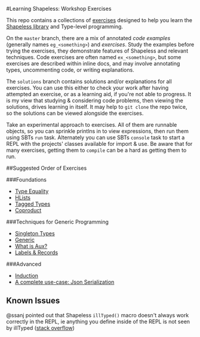 #Learning Shapeless: Workshop Exercises

This repo contains a collections of [exercises](./src/main/scala) designed to help you learn the 
[Shapeless library](https://github.com/milessabin/shapeless) and Type-level programming. 

On the `master` branch, there are a mix of annotated *code examples* (generally names `eg_<something>`) and *exercises*. 
Study the examples before trying the exercises, they demonstrate  features of Shapeless and relevant techniques.
 Code exercises are often named `ex_<something>`, but some exercises are described within inline docs, and may involve 
 annotating types, uncommenting code, or writing explanations.
 
The `solutions` branch contains solutions and/or explanations for all exercises. You can use this either to check your work 
after having attempted an exercise, or as a learning aid, if you're not able to progress. It is my view that studying
& considering code problems, then viewing the solutions, drives learning in itself. It may help to `git clone` the repo
twice, so the solutions can be viewed alongside the exercises.

Take an experimental approach to exercises. All of them are runnable objects, so you can sprinkle printlns in to view expressions,
 then run them using SBTs `run` task. Alternately you can use SBTs `console` task to start a REPL with the projects' classes
 available for import & use. Be aware that for many exercises, getting them to `compile` can be a hard as getting them to 
 run. 
 
##Suggested Order of Exercises
 
###Foundations
 
- [Type Equality](./src/main/scala/learnshapeless/TypeEquality.scala)
- [HLists](./src/main/scala/learnshapeless/HLists.scala)
- [Tagged Types](./src/main/scala/learnshapeless/TaggedTypes.scala)
- [Coproduct](./src/main/scala/learnshapeless/Coproduct.scala)
 
###Techniques for Generic Programming
 
- [Singleton Types](./src/main/scala/learnshapeless/SingletonTypes.scala)
- [Generic](./src/main/scala/learnshapeless/Generic.scala)
- [What is Aux?](./src/main/scala/learnshapeless/WhatIsAux.scala)
- [Labels & Records](./src/main/scala/learnshapeless/Labels.scala)
 
###Advanced

- [Induction](./src/main/scala/learnshapeless/Induction.scala)
- [A complete use-case: Json Serialization](./src/main/scala/learnshapeless/JsonSerialization.scala)

## Known Issues

@ssanj pointed out that Shapeless `illTyped()` macro doesn't always work correctly in the REPL, ie anything you define inside of the REPL is not seen by illTyped ([stack overflow](http://stackoverflow.com/questions/20114298/how-do-i-write-a-scala-unit-test-that-ensures-compliation-fails#comment30067810_20169497))

